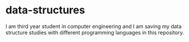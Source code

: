 # data-structures
I am third year student in computer engineering and I am saving my data structure studies with different programming languages in this repository.
